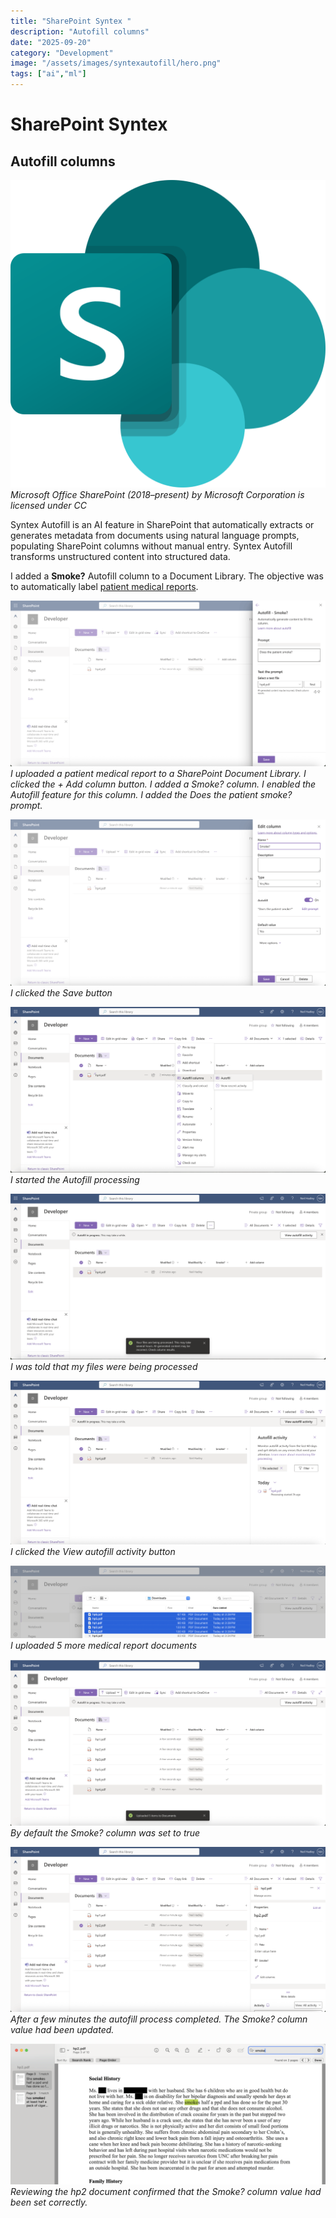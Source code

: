 ```yaml
---
title: "SharePoint Syntex "
description: "Autofill columns"
date: "2025-09-20"
category: "Development"
image: "/assets/images/syntexautofill/hero.png"
tags: ["ai","ml"]
---
```


# SharePoint Syntex 

## Autofill columns

![](/assets/images/syntexautofill/1200px-microsoft-office-sharepoint-2018present.svg-1200x1172.png)
*Microsoft Office SharePoint (2018–present) by Microsoft Corporation is licensed under CC*


Syntex Autofill is an AI feature in SharePoint that automatically extracts or generates metadata from documents using natural language prompts, populating SharePoint columns without manual entry. Syntex Autofill transforms unstructured content into structured data.

I added a **Smoke?** Autofill column to a Document Library. The objective was to automatically label [patient medical reports](langchain.html).

![](/assets/images/syntexautofill/screenshot202025-07-3020at203.26.13e280afpm-2136x1125.png)
*I uploaded a patient medical report to a SharePoint Document Library. I clicked the + Add column button. I added a Smoke? column. I enabled the Autofill feature for this column. I added the Does the patient smoke? prompt.*

![](/assets/images/syntexautofill/screenshot202025-07-3020at203.26.51e280afpm-2136x1125.png)
*I clicked the Save button*

![](/assets/images/syntexautofill/screenshot202025-07-3020at203.27.14e280afpm-2136x1125.png)
*I started the Autofill processing*

![](/assets/images/syntexautofill/screenshot202025-07-3020at203.27.29e280afpm-2136x1123.png)
*I was told that my files were being processed*

![](/assets/images/syntexautofill/screenshot202025-07-3020at203.27.57e280afpm-2136x1112.png)
*I clicked the View autofill activity button*

![](/assets/images/syntexautofill/screenshot202025-07-3020at203.31.02e280afpm-2136x491.png)
*I uploaded 5 more medical report documents*

![](/assets/images/syntexautofill/screenshot202025-07-3020at203.31.30e280afpm-2136x1130.png)
*By default the Smoke? column was set to true*

![](/assets/images/syntexautofill/screenshot202025-07-3020at203.33.01e280afpm-2136x1122.png)
*After a few minutes the autofill process completed. The Smoke? column value had been updated.*

![](/assets/images/syntexautofill/screenshot202025-07-3020at203.34.09e280afpm-2136x952.png)
*Reviewing the hp2 document confirmed that the Smoke? column value had been set correctly.*
